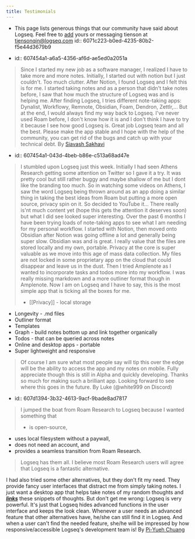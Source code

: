 ```yaml
---
title: Testimonials
---
```


* This page lists generous things that our community have said about Logseq. Feel free to [add](https://github.com/logseq/docs/edit/master/pages/testimonials.md) yours or messaging tienson at <tiensonqin@logseq.com>
id:: 6071c223-b0ed-4235-80b2-f5e44d3679b9

-
  id:: 607454a1-a6a5-4356-af6d-ae5ed0a2051a
> Since I started my new job as a software manager, I realized I have to take more and more notes. Initially, I started out with notion but I just couldn't. Too much clutter.
After Notion, I found Logseq and I felt this is for me. I started taking notes and as a person that didn't take notes before, I saw that how much the structure of Logseq was and is helping me.
After finding Logseq, I tries different note-taking apps: Dynalist, Workflowy, Remnote, Obsidian, Foam, Dendron, Zettlr,... But at the end, I would always find my way back to Logseq. I've never used Roam before, I don't know how it is and I don't think I have to try it because I see how good Logseq is.
Great job Logseq team and all the best. Please make the app stable and I hope with the help of the community, you can get rid of the bugs and catch up with your technical debt.
  By [Siavash Sakhavi](https://github.com/ssakhavi)
-
  id:: 607454a1-043d-4beb-b86e-c513a68ad47e
> I stumbled upon Logseq just this week. Initially I had seen Athens Research getting some attention on Twitter so I gave it a try. It was pretty cool but still rather buggy and maybe shallow of me but I dont like the branding too much. So in watching some videos on Athens, I saw the word Logseq being thrown around as an app doing a similar thing in taking the best ideas from Roam but putting a more open source, privacy spin on it. So decided to YouTube it... There really is'nt much content yet (hope this gets the attention it deserves soon) but what I did see looked super interesting. Over the past 6 months I have been trying loads of note-taking apps to see what I am needing for my personal workflow. I started with Notion, then moved onto Obsidian after Notion was going offline a lot and generally being super slow. Obsidian was and is great. I really value that the files are stored locally and my own, portable. Privacy at the core is super valuable as we move into this age of mass data collection. My files are not locked in some proprietary app on the cloud that could disappear and leave us in the dust. Then I tried Amplenote as I wanted to incorporate tasks and todos more into my workflow. I was really missing markdown and a more outliner format though in Amplenote. Now I am on Logseq and I have to say, this is the most simple app that is ticking all the boxes for me.
> * [[Privacy]] - local storage
* Longevity - .md files
* Outliner format
* Templates
* Graph - build notes bottom up and link together organically
* Todos - that can be queried across notes
* Online and desktop apps - portable
* Super lightweight and responsive
> Of course I am sure what most people say will tip this over the edge will be the ability to access the app and my notes on mobile. Fully appreciate though this is still in Alpha and quickly developing. 
Thanks so much for making such a brilliant app. Looking forward to see where this goes in the future.
  By Luke (@white999 on Discord)
-
  id:: 607d1394-3b32-4613-9acf-9bade8ad7817
> I jumped the boat from Roam Research to Logseq because I wanted something that
> * is open-source,
* uses local filesystem without a paywall,
* does not need an account, and
* provides a seamless transition from Roam Research.

> Logseq has them all. I believe most Roam Research users will agree that Logseq is a fantastic alternative.
  
I had also tried some other alternatives, but they don't fit my need. They provide fancy user interfaces that distract me from simply taking notes. I just want a desktop app that helps take notes of my random thoughts and <u><b><i>links</i></b></u> these snippets of thoughts. But don't get me wrong: Logseq is very powerful. It's just that Logseq hides advanced functions in the user interface and keeps the look clean. Whenever a user needs an advanced feature that other alternatives have, he/she can still find it in Logseq. And when a user can't find the needed feature, she/he will be impressed by how responsive/accessible Logseq's development team is!
  By [Pi-Yueh Chuang](https://github.com/piyueh)